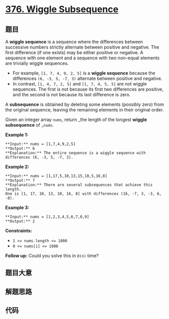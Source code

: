 # [376. Wiggle Subsequence](https://leetcode.com/problems/wiggle-subsequence)

## 题目

A **wiggle sequence** is a sequence where the differences between successive
numbers strictly alternate between positive and negative. The first difference
(if one exists) may be either positive or negative. A sequence with one
element and a sequence with two non-equal elements are trivially wiggle
sequences.

  * For example, `[1, 7, 4, 9, 2, 5]` is a **wiggle sequence** because the differences `(6, -3, 5, -7, 3)` alternate between positive and negative.
  * In contrast, `[1, 4, 7, 2, 5]` and `[1, 7, 4, 5, 5]` are not wiggle sequences. The first is not because its first two differences are positive, and the second is not because its last difference is zero.

A **subsequence** is obtained by deleting some elements (possibly zero) from
the original sequence, leaving the remaining elements in their original order.

Given an integer array `nums`, return _the length of the longest **wiggle
subsequence** of _`nums`.



**Example 1:**

    
    
    **Input:** nums = [1,7,4,9,2,5]
    **Output:** 6
    **Explanation:** The entire sequence is a wiggle sequence with differences (6, -3, 5, -7, 3).
    

**Example 2:**

    
    
    **Input:** nums = [1,17,5,10,13,15,10,5,16,8]
    **Output:** 7
    **Explanation:** There are several subsequences that achieve this length.
    One is [1, 17, 10, 13, 10, 16, 8] with differences (16, -7, 3, -3, 6, -8).
    

**Example 3:**

    
    
    **Input:** nums = [1,2,3,4,5,6,7,8,9]
    **Output:** 2
    



**Constraints:**

  * `1 <= nums.length <= 1000`
  * `0 <= nums[i] <= 1000`



**Follow up:** Could you solve this in `O(n)` time?


## 题目大意

## 解题思路

## 代码

```javascript

```
